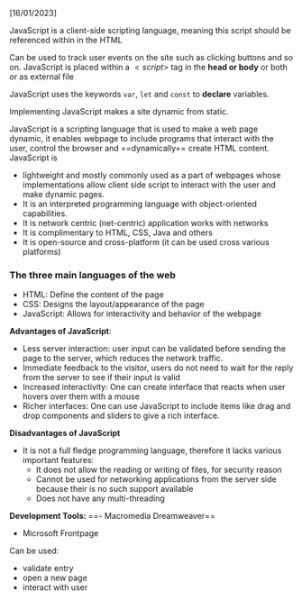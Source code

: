 [16/01/2023]

JavaScript is a client-side scripting language, meaning this script should be referenced within in the HTML 

Can be used to track user events on the site such as clicking buttons and so on. 
JavaScript is placed within a $<script>$ tag in the **head or body** or both or as external file

JavaScript uses the keywords `var`, `let` and `const` to **declare** variables.

Implementing JavaScript makes a site dynamic from static. 

JavaScript is a scripting language that is used to make a web page dynamic, it enables webpage to include programs that interact with the user, control the browser and ==dynamically== create HTML content. JavaScript is
- lightweight and mostly commonly used as a part of webpages whose implementations allow client side script to interact with the user and make dynamic pages.
- It is an interpreted programming language with object-oriented capabilities.
- It is network centric (net-centric) application works with networks
- It is complimentary to HTML, CSS, Java and others
- It is open-source and cross-platform (it can be used cross various platforms)

###  The three main languages of the web
- HTML: Define the content of the page
- CSS: Designs the layout/appearance of the page
- JavaScript: Allows for interactivity and behavior of the webpage



**Advantages of JavaScript**:
- Less server interaction: user input can be validated before sending the page to the server, which reduces the network traffic.
- Immediate feedback to the visitor, users do not need to wait for the reply from the server to see if their input is valid
- Increased interactivity: One can create interface that reacts when user hovers over them with a mouse
- Richer interfaces: One can use JavaScript to include items like drag and drop components and sliders to give a rich interface. 

**Disadvantages of JavaScript**
- It is not a full fledge programming language, therefore it lacks various important features:
	- It does not allow the reading or writing of files, for security reason
	- Cannot be used for networking applications from the server side because their is no such support available
	- Does not have any multi-threading

**Development Tools:**
==- Macromedia Dreamweaver==
- Microsoft Frontpage


Can be used:
- validate entry
- open a new page
- interact with user
